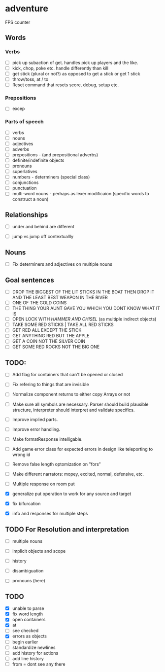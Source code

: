 # adventure
FPS counter

## Words

### Verbs
- [ ] pick up subaction of get. handles pick up players and the like.
- [ ] kick, chop, poke etc. handle differently than kill
- [ ] get stick (plural or not?) as opposed to get a stick or get 1 stick
- [ ] throw/toss, at / to
- [ ] Reset command that resets score, debug, setup etc.

### Prepositions
- [ ] excep

### Parts of speech
- [ ] verbs
- [ ] nouns
- [ ] adjectives
- [ ] adverbs
- [ ] prepositions - (and prepositional adverbs)
- [ ] definite/indefinite objects
- [ ] pronouns
- [ ] superlatives
- [ ] numbers - determiners (special class)
- [ ] conjunctions
- [ ] punctuation
- [ ] multi-word nouns - perhaps as lexer modificaion (specific words to construct a noun)

## Relationships
- [ ] under and behind are different
- [ ] jump vs jump off contextuallly


## Nouns 
- [ ] Fix determiners and adjectives on multiple nouns


## Goal sentences 
- [ ] DROP THE BIGGEST OF THE LIT STICKS IN THE BOAT THEN DROP IT AND THE LEAST BEST WEAPON IN THE RIVER
- [ ] ONE OF THE GOLD COINS
- [ ] THE THING YOUR AUNT GAVE YOU WHICH YOU DONT KNOW WHAT IT IS
- [ ] OPEN LOCK WITH *HAMMER AND CHISEL* (as multiple indirect objects)
- [ ] TAKE SOME RED STICKS | TAKE ALL RED STICKS
- [ ] GET RED ALL EXCEPT THE STICK
- [ ] GET ANYTHING RED BUT THE APPLE
- [ ] GET A COIN NOT THE SILVER COIN
- [ ] GET SOME RED ROCKS NOT THE BIG ONE

## TODO:

- [ ] Add flag for containers that can't be opened or closed
- [ ] Fix refering to things that are invisible
- [ ] Normalize component returns to either copy Arrays or not

- [ ] Make sure all symbols are necessary. Parser should build plausible structure, interpreter should interpret and validate specifics.
- [ ] Improve implied parts.
- [ ] Improve error handling.
- [ ] Make formatResponse intelligable.
- [ ] Add game error class for expected errors in design like teleporting to wrong id
- [ ] Remove false length optomization on "fors" 

- [ ] Make different narrators: mopey, excited, normal, defensive, etc.
- [ ] Multiple response on room put

- [x] generalize put operation to work for any source and target
- [x] fix bifurcation
- [x] info and responses for multiple steps

## TODO For Resolution and interpretation
- [ ] multiple nouns
- [ ] implicit objects and scope
- [ ] history
- [ ] disambiguation
- [ ] pronouns (here)


## TODO
- [x] unable to parse
- [x] fix word length
- [x] open containers
- [x]  at
- [ ] see checked
- [x] errors as objects
- [ ] begin earlier
- [ ] standardize newlines
- [ ] add history for actions
- [ ] add line history
- [ ] from = dont see any there